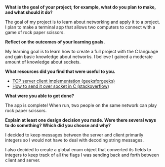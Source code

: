 **What is the goal of your project; for example, what do you plan to make, and what should it do?**

The goal of my project is to learn about networking and apply it to a project. I plan to make a terminal app that allows two computers to connect with a game of rock paper scissors.

**Reflect on the outcomes of your learning goals.**

My learning goal is to learn how to create a full project with the C language and gain basic knowledge about networks. I believe I gained a moderate amount of knowledge about sockets. 

**What resources did you find that were useful to you.**

* [TCP server client implementation (geeksforgeeks)](https://www.geeksforgeeks.org/tcp-server-client-implementation-in-c/)
* [How to send it over socket in C (stackoverflow)](https://stackoverflow.com/questions/9140409/transfer-integer-over-a-socket-in-c)

**What were you able to get done?**

The app is complete! When run, two people on the same network can play rock paper scissors. 

**Explain at least one design decision you made.  Were there several ways to do something?  Which did you choose and why?**

I decided to keep messages between the server and client primarily integers so I would not have to deal with decoding string messages.

I also decided to create a global enum object that converted its fields to integers to keep track of all the flags I was sending back and forth between client and server.
